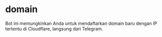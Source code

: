 # domain
Bot ini memungkinkan Anda untuk mendaftarkan domain baru dengan IP tertentu di Cloudflare, langsung dari Telegram.
